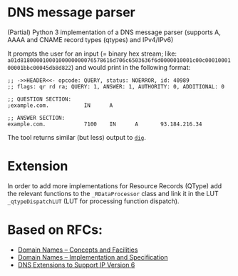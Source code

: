 # DNS message parser
(Partial) Python 3 implementation of a DNS message parser (supports A, AAAA and CNAME record types (qtypes) and IPv4/IPv6)

It prompts the user for an input (= binary hex stream; like: `a01d81800001000100000000076578616d706c6503636f6d0000010001c00c0001000100001bbc00045db8d822`) and would print in the following format:
```
;; ->>HEADER<<- opcode: QUERY, status: NOERROR, id: 40989
;; flags: qr rd ra; QUERY: 1, ANSWER: 1, AUTHORITY: 0, ADDITIONAL: 0

;; QUESTION SECTION:
;example.com.           IN      A

;; ANSWER SECTION:
example.com.            7100    IN      A       93.184.216.34
```

The tool returns similar (but less) output to [`dig`](https://linux.die.net/man/1/dig).


# Extension
In order to add more implementations for Resource Records (QType) add the relevant functions to the `_RDataProcessor` class and link it in the LUT `_qtypeDispatchLUT` (LUT for processing function dispatch).


# Based on RFCs:
* [Domain Names – Concepts and Facilities](https://datatracker.ietf.org/doc/html/rfc1035)
* [Domain Names – Implementation and Specification](https://datatracker.ietf.org/doc/html/rfc1034)
* [DNS Extensions to Support IP Version 6](https://datatracker.ietf.org/doc/html/rfc3596)
